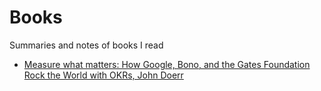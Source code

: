 # Books
Summaries and notes of books I read

- [Measure what matters: How Google, Bono, and the Gates Foundation Rock the World with OKRs, John Doerr](measure-what-matters.md)